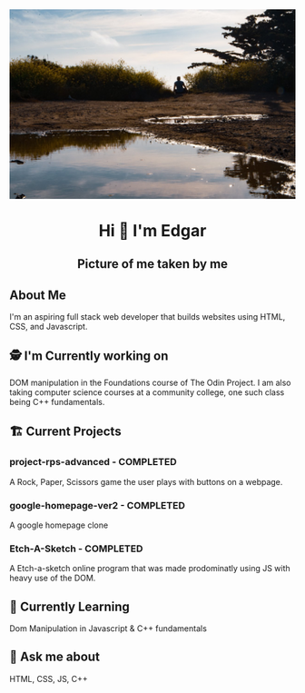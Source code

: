 <img src="images/Background.jpg" alt="Edgar sitting outside during golden hour" align="center">
<h1 align="center">Hi 👋 I'm Edgar</h1>
<h2 align="center">Picture of me taken by me</h2>

## About Me
I'm an aspiring full stack web developer that builds websites using HTML, CSS, and Javascript.


## 🕵️ I'm Currently working on
DOM manipulation in the Foundations course of The Odin Project.
I am also taking computer science courses at a community college, one such class being C++ fundamentals.

## 🏗️  Current Projects
### project-rps-advanced - COMPLETED

A Rock, Paper, Scissors game the user plays with buttons on a webpage.

### google-homepage-ver2 - COMPLETED
A google homepage clone

### Etch-A-Sketch - COMPLETED
A Etch-a-sketch online program that was made prodominatly using JS with heavy use of the DOM.

## 🌱 Currently Learning
Dom Manipulation in Javascript & C++ fundamentals

## 💬 Ask me about
HTML, CSS, JS, C++
